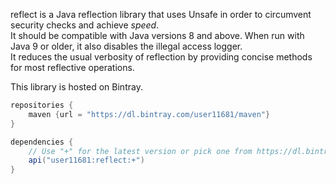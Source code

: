 reflect is a Java reflection library that uses Unsafe in order to circumvent security checks and achieve _speed_.<br>
It should be compatible with Java versions 8 and above. When run with Java 9 or older, it also disables the illegal access logger.<br>
It reduces the usual verbosity of reflection by providing concise methods for most reflective operations.

This library is hosted on Bintray.
```groovy
repositories {
    maven {url = "https://dl.bintray.com/user11681/maven"}
}

dependencies {
    // Use "+" for the latest version or pick one from https://dl.bintray.com/user11681/maven/user11681/reflect
    api("user11681:reflect:+")
}
```
